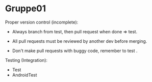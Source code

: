 # Gruppe01

Proper version control (incomplete):
  * Always branch from test, then pull request when done => test.
  * All pull requests must be reviewed by another dev before merging.
  
  * Don't make pull requests with buggy code, remember to test .
  
Testing (Integration):
  * Test
  * AndroidTest
